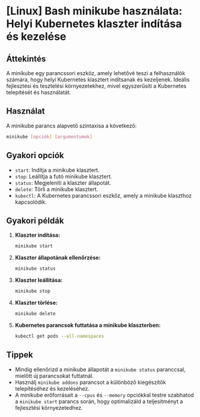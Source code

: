 # [Linux] Bash minikube használata: Helyi Kubernetes klaszter indítása és kezelése

## Áttekintés
A minikube egy parancssori eszköz, amely lehetővé teszi a felhasználók számára, hogy helyi Kubernetes klasztert indítsanak és kezeljenek. Ideális fejlesztési és tesztelési környezetekhez, mivel egyszerűsíti a Kubernetes telepítését és használatát.

## Használat
A minikube parancs alapvető szintaxisa a következő:

```bash
minikube [opciók] [argumentumok]
```

## Gyakori opciók
- `start`: Indítja a minikube klasztert.
- `stop`: Leállítja a futó minikube klasztert.
- `status`: Megjeleníti a klaszter állapotát.
- `delete`: Törli a minikube klasztert.
- `kubectl`: A Kubernetes parancssori eszköz, amely a minikube klaszthoz kapcsolódik.

## Gyakori példák
1. **Klaszter indítása:**
   ```bash
   minikube start
   ```

2. **Klaszter állapotának ellenőrzése:**
   ```bash
   minikube status
   ```

3. **Klaszter leállítása:**
   ```bash
   minikube stop
   ```

4. **Klaszter törlése:**
   ```bash
   minikube delete
   ```

5. **Kubernetes parancsok futtatása a minikube klaszterben:**
   ```bash
   kubectl get pods --all-namespaces
   ```

## Tippek
- Mindig ellenőrizd a minikube állapotát a `minikube status` paranccsal, mielőtt új parancsokat futtatnál.
- Használj `minikube addons` parancsot a különböző kiegészítők telepítéséhez és kezeléséhez.
- A minikube erőforrásait a `--cpus` és `--memory` opciókkal testre szabhatod a `minikube start` parancs során, hogy optimalizáld a teljesítményt a fejlesztési környezetedhez.